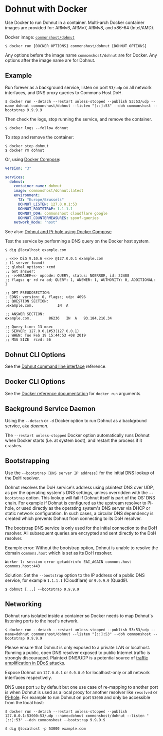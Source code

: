 # Dohnut with Docker

Use Docker to run Dohnut in a container. Multi-arch Docker container images are provided for: ARMv6, ARMv7, ARMv8, and x86-64 (Intel/AMD).

Docker image: [`commonshost/dohnut`](https://hub.docker.com/r/commonshost/dohnut)

```shell
$ docker run [DOCKER_OPTIONS] commonshost/dohnut [DOHNUT_OPTIONS]
```

Any options before the image name `commonshost/dohnut` are for Docker. Any options after the image name are for Dohnut.

## Example

Run forever as a background service, listen on port `53/udp` on all network interfaces, and DNS proxy queries to Commons Host DoH.

```shell
$ docker run --detach --restart unless-stopped --publish 53:53/udp --name dohnut commonshost/dohnut --listen "[::]:53" --doh commonshost --bootstrap 9.9.9.9
```

Then check the logs, stop running the service, and remove the container.

```
$ docker logs --follow dohnut
```

To stop and remove the container:

```
$ docker stop dohnut
$ docker rm dohnut
```

Or, using [Docker Compose](https://docs.docker.com/compose/):

```yaml
version: "3"

services:
  dohnut:
    container_name: dohnut
    image: commonshost/dohnut:latest
    environment:
      TZ: "Europe/Brussels"
      DOHNUT_LISTEN: 127.0.0.1:53
      DOHNUT_BOOTSTRAP: 1.1.1.1
      DOHNUT_DOH: commonshost cloudflare google
      DOHNUT_COUNTERMEASURES: spoof-queries
    network_mode: "host"
```

See also: [Dohnut and Pi-hole using Docker Compose](../docker-compose-pihole)

Test the service by performing a DNS query on the Docker host system.

    $ dig @localhost example.com

    ; <<>> DiG 9.10.6 <<>> @127.0.0.1 example.com
    ; (1 server found)
    ;; global options: +cmd
    ;; Got answer:
    ;; ->>HEADER<<- opcode: QUERY, status: NOERROR, id: 32488
    ;; flags: qr rd ra ad; QUERY: 1, ANSWER: 1, AUTHORITY: 0, ADDITIONAL: 1

    ;; OPT PSEUDOSECTION:
    ; EDNS: version: 0, flags:; udp: 4096
    ;; QUESTION SECTION:
    ;example.com.			IN	A

    ;; ANSWER SECTION:
    example.com.		86236	IN	A	93.184.216.34

    ;; Query time: 13 msec
    ;; SERVER: 127.0.0.1#53(127.0.0.1)
    ;; WHEN: Tue Feb 19 15:44:53 +08 2019
    ;; MSG SIZE  rcvd: 56

## Dohnut CLI Options

See the [Dohnut command line interface](../cli) reference.

## Docker CLI Options

See the [Docker reference documentation](https://docs.docker.com/engine/reference/run/) for `docker run` arguments.

## Background Service Daemon

Using the `--detach` or `-d` Docker option to run Dohnut as a background service, aka *daemon*.

The `--restart unless-stopped` Docker option automatically runs Dohnut when Docker starts (i.e. at system boot), and restart the process if it crashes.

## Bootstrapping

Use the `--bootstrap [DNS server IP address]` for the initial DNS lookup of the DoH resolver.

Dohnut resolves the DoH service's address using plaintext DNS over UDP, as per the operating system's DNS settings, unless overridden with the `--bootstrap` option. This lookup will fail if Dohnut itself is part of the OS' DNS chain. For example if Dohnut is configured as the upstream resolver to Pi-hole, or used directly as the operating system's DNS server via DHCP or static network configuration. In such cases, a circular DNS dependency is created which prevents Dohnut from connecting to its DoH resolver.

The bootstrap DNS service is only used for the initial connection to the DoH resolver. All subsequent queries are encrypted and sent directly to the DoH resolver.

Example error: Without the bootstrap option, Dohnut is unable to resolve the domain `commons.host` which is set as its DoH resolver.

    Worker 1: session error getaddrinfo EAI_AGAIN commons.host commons.host:443

Solution: Set the `--bootstrap` option to the IP address of a public DNS service, for example `1.1.1.1` (Cloudflare) or `9.9.9.9` (Quad9).

    $ dohnut [...] --bootstrap 9.9.9.9

## Networking

Dohnut runs isolated inside a container so Docker needs to map Dohnut's listening ports to the host's network.

```shell
$ docker run --detach --restart unless-stopped --publish 53:53/udp --name=dohnut commonshost/dohnut --listen "[::]:53" --doh commonshost --bootstrap 9.9.9.9
```

Please ensure that Dohnut is only exposed to a private LAN or localhost. Running a public, open DNS resolver exposed to public Internet traffic is strongly discouraged. Plaintext DNS/UDP is a potential source of [traffic amplification in DDoS attacks](https://en.wikipedia.org/wiki/Denial-of-service_attack#Amplification).

Expose Dohnut on `127.0.0.1` or `0.0.0.0` for localhost-only or all network interfaces respectively.

DNS uses port `53` by default but one use case of re-mapping to another port is when Dohnut is used as a local proxy for another resolver like `resolved` or [Pi-hole](../pihole). For example to run Dohnut on port `53000` and only be accessible from the local host:

```shell
$ docker run --detach --restart unless-stopped --publish 127.0.0.1:53000:53/udp --name=dohnut commonshost/dohnut --listen "[::]:53" --doh commonshost --bootstrap 9.9.9.9

$ dig @localhost -p 53000 example.com
```
